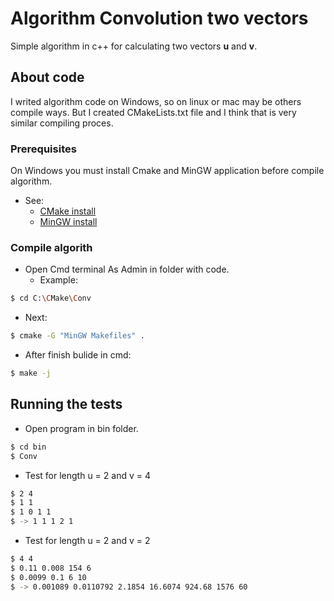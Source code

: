# Algorithm Convolution two vectors

Simple algorithm in c++ for calculating two vectors **u** and **v**.

## About code

I writed algorithm code on Windows, so on linux or mac may be others compile ways.
But I created CMakeLists.txt file and I think that is very similar compiling proces.

### Prerequisites

On Windows you must install Cmake and MinGW application before compile algorithm.
* See:
  * [CMake install](https://cmake.org/install/)
  * [MinGW install](http://www.mingw.org/wiki/howto_install_the_mingw_gcc_compiler_suite)

### Compile algorith

* Open Cmd terminal As Admin in folder with code.
  * Example:
  
```sh
$ cd C:\CMake\Conv
```
 
 * Next:
 
 ```sh
$ cmake -G "MinGW Makefiles" .
```


 * After finish bulide in cmd:
 ```sh
 $ make -j
 ```

## Running the tests

* Open program in bin folder.
```sh
$ cd bin
$ Conv
```

 * Test for length u = 2 and v = 4
 ```sh
 $ 2 4
 $ 1 1
 $ 1 0 1 1
 $ -> 1 1 1 2 1
 ```
  * Test for length u = 2 and v = 2
 ```sh
 $ 4 4
 $ 0.11 0.008 154 6
 $ 0.0099 0.1 6 10
 $ -> 0.001089 0.0110792 2.1854 16.6074 924.68 1576 60
 ```
